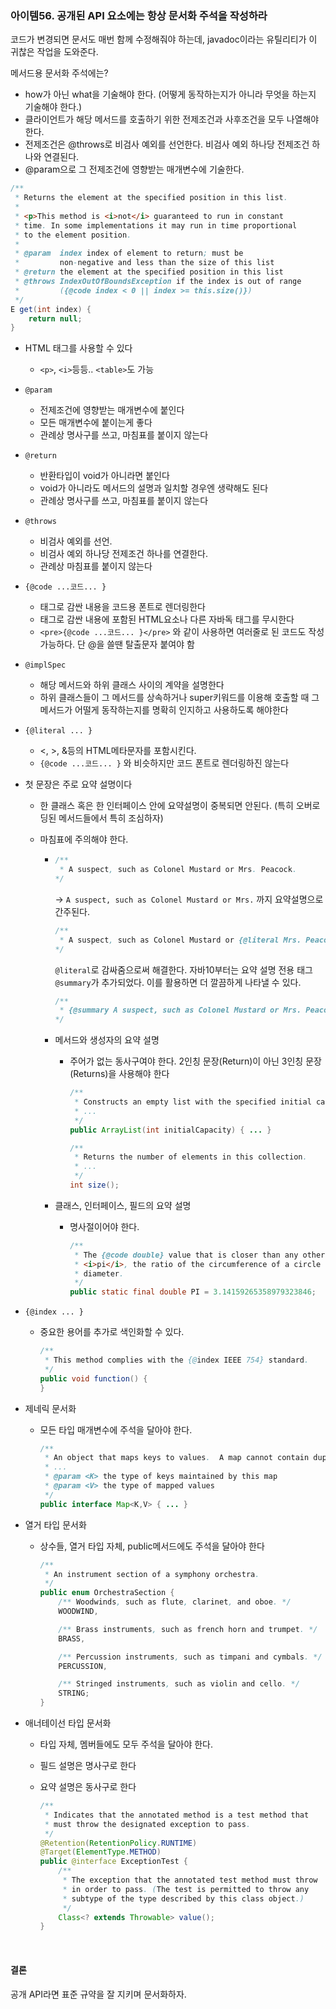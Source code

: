 ### 아이템56. 공개된 API 요소에는 항상 문서화 주석을 작성하라

코드가 변경되면 문서도 매번 함께 수정해줘야 하는데, javadoc이라는 유틸리티가 이 귀찮은 작업을 도와준다.

메서드용 문서화 주석에는? 

- how가 아닌 what을 기술해야 한다. (어떻게 동작하는지가 아니라 무엇을 하는지 기술해야 한다.)
- 클라이언트가 해당 메서드를 호출하기 위한 전제조건과 사후조건을 모두 나열해야 한다.
- 전제조건은 @throws로 비검사 예외를 선언한다. 비검사 예외 하나당 전제조건 하나와 연결된다.
- @param으로 그 전제조건에 영향받는 매개변수에 기술한다.

```java
/**
 * Returns the element at the specified position in this list.
 *
 * <p>This method is <i>not</i> guaranteed to run in constant
 * time. In some implementations it may run in time proportional
 * to the element position.
 *
 * @param  index index of element to return; must be
 *         non-negative and less than the size of this list
 * @return the element at the specified position in this list
 * @throws IndexOutOfBoundsException if the index is out of range
 *         ({@code index < 0 || index >= this.size()})
 */
E get(int index) {
    return null;
}
```

- HTML 태그를 사용할 수 있다

  - `<p>`, `<i>`등등.. `<table>`도 가능

- `@param`

  - 전제조건에 영향받는 매개변수에 붙인다
  - 모든 매개변수에 붙이는게 좋다
  - 관례상 명사구를 쓰고, 마침표를 붙이지 않는다

- `@return`

  - 반환타입이 void가 아니라면 붙인다
  - void가 아니라도 메서드의 설명과 일치할 경우엔 생략해도 된다
  - 관례상 명사구를 쓰고, 마침표를 붙이지 않는다

- `@throws`

  - 비검사 예외를 선언.
  - 비검사 예외 하나당 전제조건 하나를 연결한다.
  - 관례상 마침표를 붙이지 않는다

- `{@code ...코드... }`

  - 태그로 감싼 내용을 코드용 폰트로 렌더링한다
  - 태그로 감싼 내용에 포함된 HTML요소나 다른 자바독 태그를 무시한다
  - `<pre>{@code ...코드... }</pre>` 와 같이 사용하면 여러줄로 된 코드도 작성 가능하다. 단 @을 쓸땐 탈출문자 붙여야 함

- `@implSpec`

  - 해당 메서드와 하위 클래스 사이의 계약을 설명한다
  - 하위 클래스들이 그 메서드를 상속하거나 super키워드를 이용해 호출할 때 그 메서드가 어떨게 동작하는지를 명확히 인지하고 사용하도록 해야한다

- `{@literal ... }`

  - <, >, &등의 HTML메타문자를 포함시킨다.
  - `{@code ...코드... }` 와 비슷하지만 코드 폰트로 렌더링하진 않는다

- 첫 문장은 주로 요약 설명이다

  - 한 클래스 혹은 한 인터페이스 안에 요약설명이 중복되면 안된다. (특히 오버로딩된 메서드들에서 특히 조심하자)

  - 마침표에 주의해야 한다. 

    - ```java
      /**
       * A suspect, such as Colonel Mustard or Mrs. Peacock. 
      */
      ```

      -> `A suspect, such as Colonel Mustard or Mrs.` 까지 요약설명으로 간주된다.

      ```java
      /**
       * A suspect, such as Colonel Mustard or {@literal Mrs. Peacock}.
      */
      ```

      `@literal`로 감싸줌으로써 해결한다. 자바10부터는 요약 설명 전용 태그 `@summary`가 추가되었다. 이를 활용하면 더 깔끔하게 나타낼 수 있다.

      ```java
      /**
       * {@summary A suspect, such as Colonel Mustard or Mrs. Peacock.}
      */
      ```

    - 메서드와 생성자의 요약 설명

      - 주어가 없는 동사구여야 한다. 2인칭 문장(Return)이 아닌 3인칭 문장(Returns)을 사용해야 한다

        ```java
        /**
         * Constructs an empty list with the specified initial capacity.
         * ...
         */
        public ArrayList(int initialCapacity) { ... }
        ```

        ```java
        /**
         * Returns the number of elements in this collection. 
         * ...
         */
        int size();
        ```

    - 클래스, 인터페이스, 필드의 요약 설명

      - 명사절이어야 한다.

        ```java
        /**
         * The {@code double} value that is closer than any other to
         * <i>pi</i>, the ratio of the circumference of a circle to its
         * diameter.
         */
        public static final double PI = 3.14159265358979323846;
        ```

- `{@index ... }`

  - 중요한 용어를 추가로 색인화할 수 있다.

    ```java
    /**
     * This method complies with the {@index IEEE 754} standard.
     */
    public void function() {
    }
    ```

- 제네릭 문서화

  - 모든 타입 매개변수에 주석을 달아야 한다.

    ```java
    /**
     * An object that maps keys to values.  A map cannot contain duplicate keys; 
     * ...
     * @param <K> the type of keys maintained by this map
     * @param <V> the type of mapped values
     */
    public interface Map<K,V> { ... }
    ```

- 열거 타입 문서화

  - 상수들, 열거 타입 자체, public메서드에도 주석을 달아야 한다

    ```java
    /**
     * An instrument section of a symphony orchestra.
     */
    public enum OrchestraSection {
        /** Woodwinds, such as flute, clarinet, and oboe. */
        WOODWIND,
    
        /** Brass instruments, such as french horn and trumpet. */
        BRASS,
    
        /** Percussion instruments, such as timpani and cymbals. */
        PERCUSSION,
    
        /** Stringed instruments, such as violin and cello. */
        STRING;
    }
    ```

- 애너테이선 타입 문서화

  - 타입 자체, 멤버들에도 모두 주석을 달아야 한다.

  - 필드 설명은 명사구로 한다

  - 요약 설명은 동사구로 한다

    ```java
    /**
     * Indicates that the annotated method is a test method that
     * must throw the designated exception to pass.
     */
    @Retention(RetentionPolicy.RUNTIME)
    @Target(ElementType.METHOD)
    public @interface ExceptionTest {
        /**
         * The exception that the annotated test method must throw
         * in order to pass. (The test is permitted to throw any
         * subtype of the type described by this class object.)
         */
        Class<? extends Throwable> value();
    }
    ```

<br/>

#### 결론

공개 API라면 표준 규약을 잘 지키며 문서화하자.

